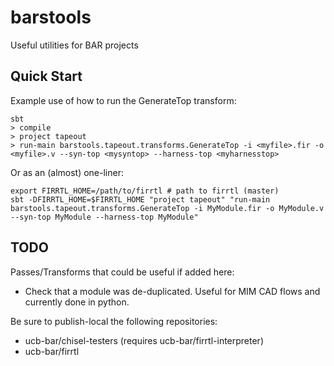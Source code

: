 # barstools
Useful utilities for BAR projects

## Quick Start

Example use of how to run the GenerateTop transform:

```
sbt
> compile
> project tapeout
> run-main barstools.tapeout.transforms.GenerateTop -i <myfile>.fir -o <myfile>.v --syn-top <mysyntop> --harness-top <myharnesstop>
```

Or as an (almost) one-liner:

```
export FIRRTL_HOME=/path/to/firrtl # path to firrtl (master)
sbt -DFIRRTL_HOME=$FIRRTL_HOME "project tapeout" "run-main barstools.tapeout.transforms.GenerateTop -i MyModule.fir -o MyModule.v --syn-top MyModule --harness-top MyModule"
```

## TODO

Passes/Transforms that could be useful if added here:

* Check that a module was de-duplicated. Useful for MIM CAD flows and currently done in python.

Be sure to publish-local the following repositories:
* ucb-bar/chisel-testers (requires ucb-bar/firrtl-interpreter)
* ucb-bar/firrtl
